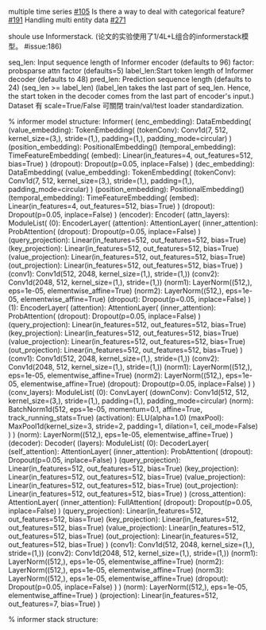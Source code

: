 multiple time series [#105](https://github.com/zhouhaoyi/Informer2020/issues/105)
Is there a way to deal with categorical feature? [#191](https://github.com/zhouhaoyi/Informer2020/issues/191)
Handling multi entity data [#271](https://github.com/zhouhaoyi/Informer2020/issues/271)


shoule use Informerstack. (论文的实验使用了1/4L+L组合的informerstack模型。 #issue:186)

seq_len:	Input sequence length of Informer encoder (defaults to 96)
factor:   probsparse attn factor (defaults=5)
label_len:Start token length of Informer decoder (defaults to 48)
pred_len:	Prediction sequence length (defaults to 24)
(seq_len >= label_len)
(label_len takes the last part of seq_len. Hence, the start token in the decoder comes from the last part of encoder's input.)
Dataset 有 scale=True/False 可關閉 train/val/test loader standardization.




% informer model structure: 
Informer(
  (enc_embedding): DataEmbedding(
    (value_embedding): TokenEmbedding(
      (tokenConv): Conv1d(7, 512, kernel_size=(3,), stride=(1,), padding=(1,), padding_mode=circular)
    )
    (position_embedding): PositionalEmbedding()
    (temporal_embedding): TimeFeatureEmbedding(
      (embed): Linear(in_features=4, out_features=512, bias=True)
    )
    (dropout): Dropout(p=0.05, inplace=False)
  )
  (dec_embedding): DataEmbedding(
    (value_embedding): TokenEmbedding(
      (tokenConv): Conv1d(7, 512, kernel_size=(3,), stride=(1,), padding=(1,), padding_mode=circular)
    )
    (position_embedding): PositionalEmbedding()
    (temporal_embedding): TimeFeatureEmbedding(
      (embed): Linear(in_features=4, out_features=512, bias=True)
    )
    (dropout): Dropout(p=0.05, inplace=False)
  )
  (encoder): Encoder(
    (attn_layers): ModuleList(
      (0): EncoderLayer(
        (attention): AttentionLayer(
          (inner_attention): ProbAttention(
            (dropout): Dropout(p=0.05, inplace=False)
          )
          (query_projection): Linear(in_features=512, out_features=512, bias=True)
          (key_projection): Linear(in_features=512, out_features=512, bias=True)
          (value_projection): Linear(in_features=512, out_features=512, bias=True)
          (out_projection): Linear(in_features=512, out_features=512, bias=True)
        )
        (conv1): Conv1d(512, 2048, kernel_size=(1,), stride=(1,))
        (conv2): Conv1d(2048, 512, kernel_size=(1,), stride=(1,))
        (norm1): LayerNorm((512,), eps=1e-05, elementwise_affine=True)
        (norm2): LayerNorm((512,), eps=1e-05, elementwise_affine=True)
        (dropout): Dropout(p=0.05, inplace=False)
      )
      (1): EncoderLayer(
        (attention): AttentionLayer(
          (inner_attention): ProbAttention(
            (dropout): Dropout(p=0.05, inplace=False)
          )
          (query_projection): Linear(in_features=512, out_features=512, bias=True)
          (key_projection): Linear(in_features=512, out_features=512, bias=True)
          (value_projection): Linear(in_features=512, out_features=512, bias=True)
          (out_projection): Linear(in_features=512, out_features=512, bias=True)
        )
        (conv1): Conv1d(512, 2048, kernel_size=(1,), stride=(1,))
        (conv2): Conv1d(2048, 512, kernel_size=(1,), stride=(1,))
        (norm1): LayerNorm((512,), eps=1e-05, elementwise_affine=True)
        (norm2): LayerNorm((512,), eps=1e-05, elementwise_affine=True)
        (dropout): Dropout(p=0.05, inplace=False)
      )
    )
    (conv_layers): ModuleList(
      (0): ConvLayer(
        (downConv): Conv1d(512, 512, kernel_size=(3,), stride=(1,), padding=(1,), padding_mode=circular)
        (norm): BatchNorm1d(512, eps=1e-05, momentum=0.1, affine=True, track_running_stats=True)
        (activation): ELU(alpha=1.0)
        (maxPool): MaxPool1d(kernel_size=3, stride=2, padding=1, dilation=1, ceil_mode=False)
      )
    )
    (norm): LayerNorm((512,), eps=1e-05, elementwise_affine=True)
  )
  (decoder): Decoder(
    (layers): ModuleList(
      (0): DecoderLayer(
        (self_attention): AttentionLayer(
          (inner_attention): ProbAttention(
            (dropout): Dropout(p=0.05, inplace=False)
          )
          (query_projection): Linear(in_features=512, out_features=512, bias=True)
          (key_projection): Linear(in_features=512, out_features=512, bias=True)
          (value_projection): Linear(in_features=512, out_features=512, bias=True)
          (out_projection): Linear(in_features=512, out_features=512, bias=True)
        )
        (cross_attention): AttentionLayer(
          (inner_attention): FullAttention(
            (dropout): Dropout(p=0.05, inplace=False)
          )
          (query_projection): Linear(in_features=512, out_features=512, bias=True)
          (key_projection): Linear(in_features=512, out_features=512, bias=True)
          (value_projection): Linear(in_features=512, out_features=512, bias=True)
          (out_projection): Linear(in_features=512, out_features=512, bias=True)
        )
        (conv1): Conv1d(512, 2048, kernel_size=(1,), stride=(1,))
        (conv2): Conv1d(2048, 512, kernel_size=(1,), stride=(1,))
        (norm1): LayerNorm((512,), eps=1e-05, elementwise_affine=True)
        (norm2): LayerNorm((512,), eps=1e-05, elementwise_affine=True)
        (norm3): LayerNorm((512,), eps=1e-05, elementwise_affine=True)
        (dropout): Dropout(p=0.05, inplace=False)
      )
    )
    (norm): LayerNorm((512,), eps=1e-05, elementwise_affine=True)
  )
  (projection): Linear(in_features=512, out_features=7, bias=True)
)


% informer stack structure: 
